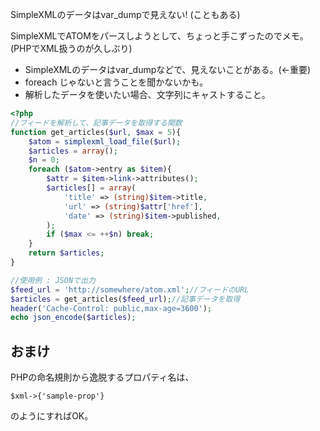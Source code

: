 SimpleXMLのデータはvar_dumpで見えない! (こともある)

SimpleXMLでATOMをパースしようとして、ちょっと手こずったのでメモ。(PHPでXML扱うのが久しぶり)

* SimpleXMLのデータはvar_dumpなどで、見えないことがある。(←重要)
* foreach じゃないと言うことを聞かないかも。
* 解析したデータを使いたい場合、文字列にキャストすること。

```php
<?php
//フィードを解析して、記事データを取得する関数
function get_articles($url, $max = 5){
	$atom = simplexml_load_file($url);
	$articles = array();
	$n = 0;
	foreach ($atom->entry as $item){
		$attr = $item->link->attributes();
		$articles[] = array(
			'title' => (string)$item->title,
			'url' => (string)$attr['href'],
			'date' => (string)$item->published,
		);
		if ($max <= ++$n) break;
	}
	return $articles;
}

//使用例 : JSONで出力
$feed_url = 'http://somewhere/atom.xml';//フィードのURL
$articles = get_articles($feed_url);//記事データを取得
header('Cache-Control: public,max-age=3600');
echo json_encode($articles);
```

## おまけ
PHPの命名規則から逸脱するプロパティ名は、

```
$xml->{'sample-prop'}
```

のようにすればOK。